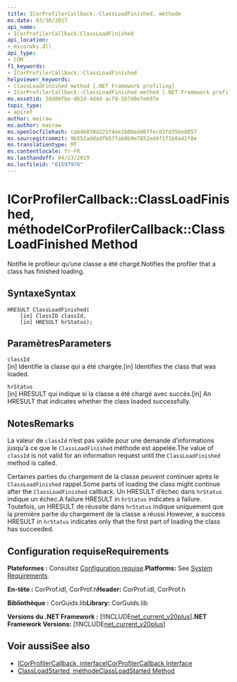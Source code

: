 ```yaml
---
title: ICorProfilerCallback::ClassLoadFinished, méthode
ms.date: 03/30/2017
api_name:
- ICorProfilerCallback.ClassLoadFinished
api_location:
- mscorwks.dll
api_type:
- COM
f1_keywords:
- ICorProfilerCallback::ClassLoadFinished
helpviewer_keywords:
- ClassLoadFinished method [.NET Framework profiling]
- ICorProfilerCallback::ClassLoadFinished method [.NET Framework profiling]
ms.assetid: 3dd80fbe-d62d-4d4d-acf8-5b7d0efe607e
topic_type:
- apiref
author: mairaw
ms.author: mairaw
ms.openlocfilehash: cab4b039d225f4ee1b00add6ffec63fd35be8857
ms.sourcegitcommit: 9b552addadfb57fab0b9e7852ed4f1f1b8a42f8e
ms.translationtype: MT
ms.contentlocale: fr-FR
ms.lasthandoff: 04/23/2019
ms.locfileid: "61597976"
---
```

# <a name="icorprofilercallbackclassloadfinished-method"></a><span data-ttu-id="c894f-102">ICorProfilerCallback::ClassLoadFinished, méthode</span><span class="sxs-lookup"><span data-stu-id="c894f-102">ICorProfilerCallback::ClassLoadFinished Method</span></span>
<span data-ttu-id="c894f-103">Notifie le profileur qu’une classe a été chargé.</span><span class="sxs-lookup"><span data-stu-id="c894f-103">Notifies the profiler that a class has finished loading.</span></span>  
  
## <a name="syntax"></a><span data-ttu-id="c894f-104">Syntaxe</span><span class="sxs-lookup"><span data-stu-id="c894f-104">Syntax</span></span>  
  
```  
HRESULT ClassLoadFinished(  
    [in] ClassID classId,  
    [in] HRESULT hrStatus);  
```  
  
## <a name="parameters"></a><span data-ttu-id="c894f-105">Paramètres</span><span class="sxs-lookup"><span data-stu-id="c894f-105">Parameters</span></span>  
 `classId`  
 <span data-ttu-id="c894f-106">[in] Identifie la classe qui a été chargée.</span><span class="sxs-lookup"><span data-stu-id="c894f-106">[in] Identifies the class that was loaded.</span></span>  
  
 `hrStatus`  
 <span data-ttu-id="c894f-107">[in] HRESULT qui indique si la classe a été chargé avec succès.</span><span class="sxs-lookup"><span data-stu-id="c894f-107">[in] An HRESULT that indicates whether the class loaded successfully.</span></span>  
  
## <a name="remarks"></a><span data-ttu-id="c894f-108">Notes</span><span class="sxs-lookup"><span data-stu-id="c894f-108">Remarks</span></span>  
 <span data-ttu-id="c894f-109">La valeur de `classId` n’est pas valide pour une demande d’informations jusqu'à ce que le `ClassLoadFinished` méthode est appelée.</span><span class="sxs-lookup"><span data-stu-id="c894f-109">The value of `classId` is not valid for an information request until the `ClassLoadFinished` method is called.</span></span>  
  
 <span data-ttu-id="c894f-110">Certaines parties du chargement de la classe peuvent continuer après le `ClassLoadFinished` rappel.</span><span class="sxs-lookup"><span data-stu-id="c894f-110">Some parts of loading the class might continue after the `ClassLoadFinished` callback.</span></span> <span data-ttu-id="c894f-111">Un HRESULT d’échec dans `hrStatus` indique un échec.</span><span class="sxs-lookup"><span data-stu-id="c894f-111">A failure HRESULT in `hrStatus` indicates a failure.</span></span> <span data-ttu-id="c894f-112">Toutefois, un HRESULT de réussite dans `hrStatus` indique uniquement que la première partie du chargement de la classe a réussi.</span><span class="sxs-lookup"><span data-stu-id="c894f-112">However, a success HRESULT in `hrStatus` indicates only that the first part of loading the class has succeeded.</span></span>  
  
## <a name="requirements"></a><span data-ttu-id="c894f-113">Configuration requise</span><span class="sxs-lookup"><span data-stu-id="c894f-113">Requirements</span></span>  
 <span data-ttu-id="c894f-114">**Plateformes :** Consultez [Configuration requise](../../../../docs/framework/get-started/system-requirements.md).</span><span class="sxs-lookup"><span data-stu-id="c894f-114">**Platforms:** See [System Requirements](../../../../docs/framework/get-started/system-requirements.md).</span></span>  
  
 <span data-ttu-id="c894f-115">**En-tête :** CorProf.idl, CorProf.h</span><span class="sxs-lookup"><span data-stu-id="c894f-115">**Header:** CorProf.idl, CorProf.h</span></span>  
  
 <span data-ttu-id="c894f-116">**Bibliothèque :** CorGuids.lib</span><span class="sxs-lookup"><span data-stu-id="c894f-116">**Library:** CorGuids.lib</span></span>  
  
 <span data-ttu-id="c894f-117">**Versions du .NET Framework :** [!INCLUDE[net_current_v20plus](../../../../includes/net-current-v20plus-md.md)]</span><span class="sxs-lookup"><span data-stu-id="c894f-117">**.NET Framework Versions:** [!INCLUDE[net_current_v20plus](../../../../includes/net-current-v20plus-md.md)]</span></span>  
  
## <a name="see-also"></a><span data-ttu-id="c894f-118">Voir aussi</span><span class="sxs-lookup"><span data-stu-id="c894f-118">See also</span></span>

- [<span data-ttu-id="c894f-119">ICorProfilerCallback, interface</span><span class="sxs-lookup"><span data-stu-id="c894f-119">ICorProfilerCallback Interface</span></span>](../../../../docs/framework/unmanaged-api/profiling/icorprofilercallback-interface.md)
- [<span data-ttu-id="c894f-120">ClassLoadStarted, méthode</span><span class="sxs-lookup"><span data-stu-id="c894f-120">ClassLoadStarted Method</span></span>](../../../../docs/framework/unmanaged-api/profiling/icorprofilercallback-classloadstarted-method.md)
